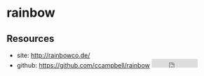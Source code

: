 # rainbow

## Resources

* site: <http://rainbowco.de/>
* github: <https://github.com/ccampbell/rainbow> <iframe src="http://258i.com/gbtn.html?user=ccampbell&repo=rainbow&type=star&count=true" frameborder="0" scrolling="0" width="105px" height="20px"></iframe>


